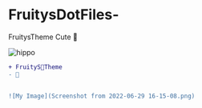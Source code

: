 # FruitysDotFiles-
FruitysTheme Cute 🐰



![hippo](https://media3.giphy.com/media/aUovxH8Vf9qDu/giphy.gif)

````diff
+ FruityS🥐Theme
- 🐰


![My Image](Screenshot from 2022-06-29 16-15-08.png)
